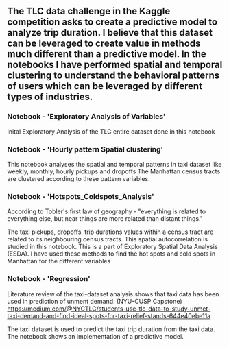 ## The TLC data challenge in the Kaggle competition asks to create a predictive model to analyze trip duration. I believe that this dataset can be leveraged to create value in methods much different than a predictive model. In the notebooks I have performed spatial and temporal clustering to understand the behavioral patterns of users which can be leveraged by different types of industries.


### Notebook - 'Exploratory Analysis of Variables'
Inital Exploratory Analysis of the TLC entire dataset done in this notebook

### Notebook - 'Hourly pattern Spatial clustering'
This notebook analyses the spatial and temporal patterns in taxi dataset like weekly, monthly, hourly pickups and dropoffs The Manhattan census tracts are clustered according to these pattern variables.

###  Notebook - 'Hotspots_Coldspots_Analysis'
According to Tobler's first law of geography - "everything is related to everything else, but near things are more related than distant things."

The taxi pickups, dropoffs, trip durations values within a census tract are related to its neighbouring census tracts. This spatial autocorrelation is studied in this notebook. This is a part of Exploratory Spatial Data Analysis (ESDA). I have used these methods to find the hot spots and cold spots in Manhattan for the different variables

###  Notebook - 'Regression'
Literature review of the taxi-dataset analysis shows that taxi data has been used in prediction of unment demand. (NYU-CUSP Capstone) https://medium.com/@NYCTLC/students-use-tlc-data-to-study-unmet-taxi-demand-and-find-ideal-spots-for-taxi-relief-stands-644e40ebe11a

The taxi dataset is used to predict the taxi trip duration from the taxi data. The notebook shows an implementation of a predictive model.